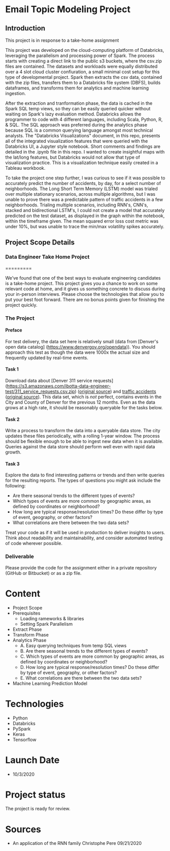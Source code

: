 # Email Topic Modeling Project

## Introduction
This project is in response to a take-home assignment 

This project was developed on the cloud-computing platform of Databricks, leveraging the parallelism and processing power of Spark. The process starts with creating a direct link to the public s3 buckets, where the csv.zip files are contained. The datasets and workloads were equally distributed over a 4 slot cloud cluster confiuration, a small minimal cost setup for this type of developmental project. Spark then extracts the csv data, contained with the zip files, transfers them to a Databricks file system (DBFS), builds dataframes, and transforms them for analytics and machine learning ingestion.

After the extraction and tranformation phase, the data is cached in the Spark SQL temp views, so they can be easily queried quicker without waiting on Spark's lazy evaluation method. Databricks allows the programmer to code with 4 different languages, including Scala, Python, R, & SQL. The SQL approach was preferred during the analytics phase because SQL is a common querying language amongst most technical analysts. The "Databricks Visualizations" document, in this repo, presents all of the integrated visualization features that were queried with the Databricks UI, a Jupyter style notebook. Short comments and findings are detailed in the .ipynb file in this repo. I wanted to create insightful maps with the lat/long features, but Databricks would not allow that type of visualization practice. This is a visualization technique easily created in a Tableau workbook.

To take the project one step further, I was curious to see if it was possible to accurately predict the number of accidents, by day, for a select number of neighborhoods. The Long Short Term Memory (LSTM) model was trialed over multiple stationary scenarios, across multiple algorithms, but I was unable to prove there was a predictable pattern of traffic accidents in a few neighborhoods. Trialing multiple scenarios, including RNN's, CNN's, stacked and bidirectional LSTM's, I could not create a model that accurately predicted on the test dataset, as displayed in the graph within the notebook, within the timeframe given. The mean squared error loss cost metric was under 10%, but was unable to trace the min/max volatility spikes accurately.


## Project Scope Details

### Data Engineer Take Home Project
=========

We’ve found that one of the best ways to evaluate engineering candidates is a take-home project. 
This project gives you a chance to work on some relevant code at home, and it gives us something concrete to 
discuss during your in-person interviews. Please choose the technologies that allow you to put your best foot forward. 
There are no bonus points given for finishing the project quickly.

### The Project

#### Preface
For test delivery, the data set here is relatively small (data from [Denver's open data catalog]
(https://www.denvergov.org/opendata)).  You should approach this test as though the data were 1000x the actual 
size and frequently updated by real-time events.

#### Task 1 
Download data about [Denver 311 service requests]
(https://s3.amazonaws.com/ibotta-data-engineer-test/311_service_requests.csv.zip) 
([original source](http://data.denvergov.org/download/gis/311_service_requests/csv/311_service_requests.csv)) 
and [traffic accidents](https://s3.amazonaws.com/ibotta-data-engineer-test/traffic_accidents.csv.zip) 
([original source](http://data.denvergov.org/download/gis/traffic_accidents/csv/traffic_accidents.csv)). 
This data set, which is *not* perfect, contains events in the City and County of Denver for the previous 12 months. 
Even as the data grows at a high rate, it should be reasonably queryable for the tasks below.

#### Task 2
Write a process to transform the data into a queryable data store. The city updates these files periodically, 
with a rolling 1-year window. The process should be flexible enough to be able to ingest new data when it is available. 
Queries against the data store should perform well even with rapid data growth.

#### Task 3
Explore the data to find interesting patterns or trends and then write queries for the resulting reports. 
The types of questions you might ask include the following:

- Are there seasonal trends to the different types of events?
- Which types of events are more common by geographic areas, as defined by coordinates or neighborhood?
- How long are typical response/resolution times? Do these differ by type of event, geography, or other factors?
- What correlations are there between the two data sets?

Treat your code as if it will be used in production to deliver insights to users. Think about readability 
and maintainability, and consider automated testing of code wherever possible.

### Deliverable
Please provide the code for the assignment either in a private repository (GitHub or Bitbucket) or as a zip file.


# Content
- Project Scope
- Prerequisites
  - Loading rameworks & libraries
  - Setting Spark Parallelism
- Extract Phase
- Transform Phase
- Analytics Phase
  - A. Easy querying techniques from temp SQL views
  - B. Are there seasonal trends to the different types of events?
  - C. Which types of events are more common by geographic areas, as defined by coordinates or neighborhood?
  - D. How long are typical response/resolution times? Do these differ by type of event, geography, or other factors?
  - E. What correlations are there between the two data sets?
- Machine Learning Prediction Model


# Technologies
- Python
- Databricks
- PySpark
- Keras
- Tensorflow


# Launch Date
- 10/3/2020


# Project status 
The project is ready for review.


# Sources
- An application of the RNN family
    Christophe Pere
    09/21/2020
